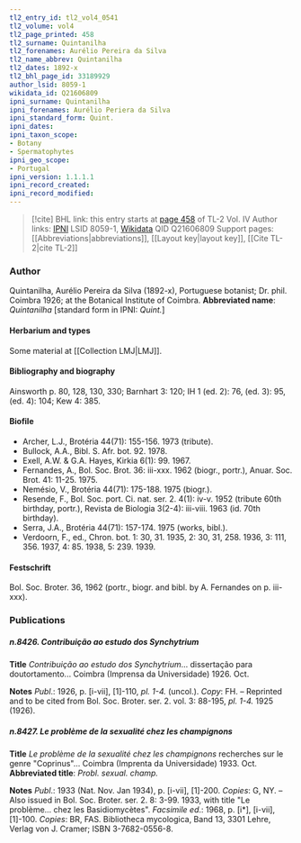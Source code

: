```yaml
---
tl2_entry_id: tl2_vol4_0541
tl2_volume: vol4
tl2_page_printed: 458
tl2_surname: Quintanilha
tl2_forenames: Aurélio Pereira da Silva
tl2_name_abbrev: Quintanilha
tl2_dates: 1892-x
tl2_bhl_page_id: 33189929
author_lsid: 8059-1
wikidata_id: Q21606809
ipni_surname: Quintanilha
ipni_forenames: Aurélio Periera da Silva
ipni_standard_form: Quint.
ipni_dates: 
ipni_taxon_scope: 
- Botany
- Spermatophytes
ipni_geo_scope: 
- Portugal
ipni_version: 1.1.1.1
ipni_record_created: 
ipni_record_modified:
---
```


> [!cite] BHL link: this entry starts at [page 458](https://www.biodiversitylibrary.org/page/33189929) of TL-2 Vol. IV
> Author links: [IPNI](https://www.ipni.org/a/8059-1) LSID 8059-1, [Wikidata](https://www.wikidata.org/wiki/Q21606809) QID Q21606809
> Support pages: [[Abbreviations|abbreviations]], [[Layout key|layout key]], [[Cite TL-2|cite TL-2]]

### Author

Quintanilha, Aurélio Pereira da Silva (1892-x), Portuguese botanist; Dr. phil. Coimbra 1926; at the Botanical Institute of Coimbra. 
**Abbreviated name**: *Quintanilha* \[standard form in IPNI: *Quint.*\]

#### Herbarium and types

Some material at [[Collection LMJ|LMJ]].

#### Bibliography and biography

Ainsworth p. 80, 128, 130, 330; Barnhart 3: 120; IH 1 (ed. 2): 76, (ed. 3): 95, (ed. 4): 104; Kew 4: 385.

#### Biofile

- Archer, L.J., Brotéria 44(71): 155-156. 1973 (tribute).
- Bullock, A.A., Bibl. S. Afr. bot. 92. 1978.
- Exell, A.W. & G.A. Hayes, Kirkia 6(1): 99. 1967.
- Fernandes, A., Bol. Soc. Brot. 36: iii-xxx. 1962 (biogr., portr.), Anuar. Soc. Brot. 41: 11-25. 1975.
- Nemésio, V., Brotéria 44(71): 175-188. 1975 (biogr.).
- Resende, F., Bol. Soc. port. Ci. nat. ser. 2. 4(1): iv-v. 1952 (tribute 60th birthday, portr.), Revista de Biologia 3(2-4): iii-viii. 1963 (id. 70th birthday).
- Serra, J.A., Brotéria 44(71): 157-174. 1975 (works, bibl.).
- Verdoorn, F., ed., Chron. bot. 1: 30, 31. 1935, 2: 30, 31, 258. 1936, 3: 111, 356. 1937, 4: 85. 1938, 5: 239. 1939.

#### Festschrift

Bol. Soc. Broter. 36, 1962 (portr., biogr. and bibl. by A. Fernandes on p. iii-xxx).

### Publications

##### n.8426. Contribuição ao estudo dos Synchytrium

**Title**
*Contribuição ao estudo dos Synchytrium*... dissertação para doutortamento... Coimbra (Imprensa da Universidade) 1926. Oct.

**Notes**
*Publ*.: 1926, p. \[i-vii\], \[1\]-110, *pl. 1-4.* (uncol.). *Copy*: FH. – Reprinted and to be cited from Bol. Soc. Broter. ser. 2. vol. 3: 88-195, *pl. 1-4.* 1925 (1926).

##### n.8427. Le problème de la sexualité chez les champignons

**Title**
*Le problème de la sexualité chez les champignons* recherches sur le genre "Coprinus"... Coimbra (Imprenta da Universidade) 1933. Oct.
**Abbreviated title**: *Probl. sexual. champ.*

**Notes**
*Publ*.: 1933 (Nat. Nov. Jan 1934), p. \[i-vii\], \[1\]-200. *Copies*: G, NY. – Also issued in Bol. Soc. Broter. ser. 2. 8: 3-99. 1933, with title "Le problème... chez les Basidiomycètes".
*Facsimile ed*.: 1968, p. \[i\*\], \[i-vii\], \[1\]-100. *Copies*: BR, FAS. Bibliotheca mycologica, Band 13, 3301 Lehre, Verlag von J. Cramer; ISBN 3-7682-0556-8.

